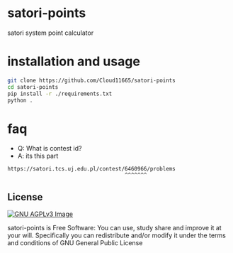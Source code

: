 # satori-points
satori system point calculator

# installation and usage
```sh
git clone https://github.com/Cloud11665/satori-points
cd satori-points
pip install -r ./requirements.txt
python .
```

# faq
- Q: What is contest id?
- A: its this part
```
https://satori.tcs.uj.edu.pl/contest/6460966/problems
                                     ^^^^^^^
```

## License
[![GNU AGPLv3 Image](https://www.gnu.org/graphics/agplv3-with-text-162x68.png)](https://www.gnu.org/licenses/agpl-3.0.en.html)

satori-points is Free Software: You can use, study share and improve it at your
will. Specifically you can redistribute and/or modify it under the terms and conditions of GNU General Public License